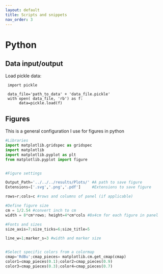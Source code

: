 ```yaml
---
layout: default
title: Scripts and snippets
nav_order: 3
---
```


# Python

## Data input/output

Load pickle data:

     import pickle
     
     data_file='path_to_data' + 'data_file.pickle'
     with open( data_file, 'rb') as f:
     	  data=pickle.load(f)


## Figures

This is a general configuration I use for figures in python


```python
#Libraries
import matplotlib.gridspec as gridspec
import matplotlib
import matplotlib.pyplot as plt
from matplotlib.pyplot import figure


#Figure settings

Output_Path='../../../results/Plots/' #A path to save figure
Extensions=['.svg','.png','.pdf']     #Extensions to save figure

rows=r;cols=c #rows and columns of panel (if applicable)

#Define figure size
cm = 1/2.54 #convert inch to cm
width = 8*cm*rows; height=4*cm*cols #8x4cm for each figure in panel

#Fonts and sizes 
size_axis=7;size_ticks=6;size_title=5

line_w=1;marker_s=3 #width and marker size


#Select specific colors from a colormap
cmap='RdBu';cmap_pieces= matplotlib.cm.get_cmap(cmap)
color1=cmap_pieces(0.1);color2=cmap_pieces(0.9)
color3=cmap_pieces(0.3);color4=cmap_pieces(0.7)
```
